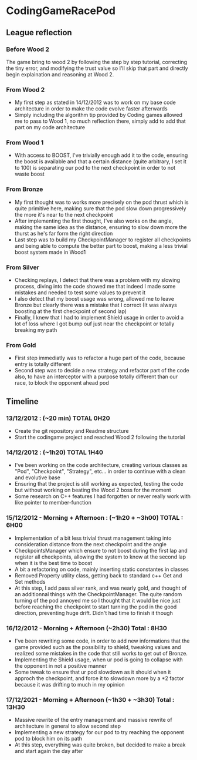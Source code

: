# CodingGameRacePod

## League reflection

### Before Wood 2
The game bring to wood 2 by following the step by step tutorial, correcting the tiny error, and modifying the trust value so I'll skip that part and directly begin  explaination and reasoning at Wood 2.

### From Wood 2
* My first step as stated in 14/12/2012 was to work on my base code architecture in order to make the code evolve faster afterwards
* Simply including the algorithm tip provided by Coding games allowed me to pass to Wood 1, no much reflection there, simply add to add that part on my code architecture

### From Wood 1
* With access to BOOST, I've trivially enough add it to the code, ensuring the boost is available and that a certain distance (quite arbitrary, I set it to 100) is separating our pod to the next checkpoint in order to not waste boost

### From Bronze
* My first thought was to works more precisely on the pod thrust which is quite primitive here, making sure that the pod slow down progressively the more it's near to the next checkpoint
* After implementing the first thought, I've also works on the angle, making the same idea as the distance, ensuring to slow down more the thurst as he's far form the right direction
* Last step was to build my CheckpointManager to register all checkpoints and being able to compute the better part to boost, making a less trivial boost system made in Wood1

### From Silver
* Checking replays, I detect that there was a problem with my slowing process, diving into the code showed me that indeed I made some mistakes and needed to test some values to prevent it
* I also detect that my boost usage was wrong, allowed me to leave Bronze but clearly there was a mistake that I correct (It was always boosting at the first checkpoint of second lap)
* Finally, I knew that I had to implement Shield usage in order to avoid a lot of loss where I got bump ouf just near the checkpoint or totally breaking my path

### From Gold
* First step immediatly was to refactor a huge part of the code, because entry is totally different
* Second step was to decide a new strategy and refactor part of the code also, to have an interceptor with a purpose totally different than our race, to block the opponent ahead pod

## Timeline

### 13/12/2012 : (~20 min) TOTAL 0H20
* Create the git repository and Readme structure
* Start the codingame project and reached Wood 2 following the tutorial

### 14/12/2012 : (~1h20) TOTAL 1H40
* I've been working on the code architecture, creating various classes as "Pod", "Checkpoint", "Strategy", etc... in order to continue with a clean and evolutive base
* Ensuring that the project is still working as expected, testing the code but without working on beating the Wood 2 boss for the moment
* Some research on C++ features I had forgotten or never really work with like pointer to member-function

### 15/12/2012 - Morning + Afternoon : (~1h20 + ~3h00) TOTAL : 6H00
* Implementation of a bit less trivial thrust management taking into consideration distance from the next checkpoint and the angle
* CheckpointsManager which ensure to not boost during the first lap and register all checkpoints, allowing the system to know at the second lap when it is the best time to boost
* A bit a refactoring on code, mainly inserting static constantes in classes
* Removed Property utility class, getting back to standard c++ Get and Set methods
* At this step, I add pass silver rank, and was nearly gold, and thought of an additionnal things with the CheckpointManager. The quite random turning of the pod annoyed me so I thought that it would be nice just before reaching the checkpoint to start turning the pod in the good direction, preventing huge drift. Didn't had time to finish it though

### 16/12/2012 - Morning + Afternoon (~2h30) Total : 8H30
* I've been rewriting some code, in order to add new informations that the game provided such as the possibility to shield, tweaking values and realized some mistakes in the code that still works to get out of Bronze.
* Implementing the Shield usage, when ur pod is going to collapse with the opponent in not a positive manner
* Some tweak to ensure that ur pod slowdown as it should when it approch the checkpoint, and force it to slowdown more by a *2 factor because it was drifting to much in my opinion

### 17/12/2021 - Morning + Afternoon (~1h30 + ~3h30) Total : 13H30
* Massive rewrite of the entry management and massive rewrite of architecture in general to allow second step
* Implementing a new strategy for our pod to try reaching the opponent pod to block him on its path
* At this step, everything was quite broken, but decided to make a break and start again the day after